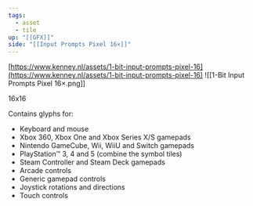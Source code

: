 ```yaml
---
tags:
  - asset
  - tile
up: "[[GFX]]"
side: "[[Input Prompts Pixel 16×]]"
---
```

[https://www.kenney.nl/assets/1-bit-input-prompts-pixel-16](https://www.kenney.nl/assets/1-bit-input-prompts-pixel-16)
![[1-Bit Input Prompts Pixel 16×.png]]

16x16

Contains glyphs for:

- Keyboard and mouse
- Xbox 360, Xbox One and Xbox Series X/S gamepads
- Nintendo GameCube, Wii, WiiU and Switch gamepads
- PlayStation™ 3, 4 and 5 (combine the symbol tiles)
- Steam Controller and Steam Deck gamepads
- Arcade controls
- Generic gamepad controls
- Joystick rotations and directions
- Touch controls
